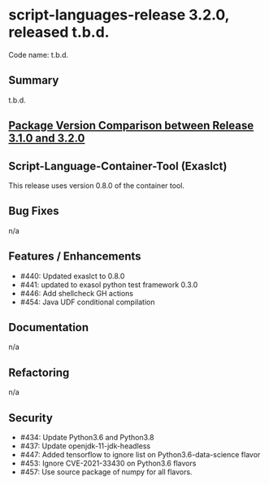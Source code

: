 # script-languages-release 3.2.0, released t.b.d.

Code name: t.b.d.

## Summary

t.b.d.

## [Package Version Comparison between Release 3.1.0 and 3.2.0](package_diffs/3.2.0/README.md)
  
## Script-Language-Container-Tool (Exaslct)

This release uses version 0.8.0 of the container tool.

## Bug Fixes

n/a

## Features / Enhancements

 - #440: Updated exaslct to 0.8.0
 - #441: updated to exasol python test framework 0.3.0
 - #446: Add shellcheck GH actions
 - #454: Java UDF conditional compilation

## Documentation

n/a

## Refactoring

 n/a

## Security

 - #434: Update Python3.6 and Python3.8
 - #437: Update openjdk-11-jdk-headless
 - #447: Added tensorflow to ignore list on Python3.6-data-science flavor
 - #453: Ignore CVE-2021-33430 on Python3.6 flavors
 - #457: Use source package of numpy for all flavors.
